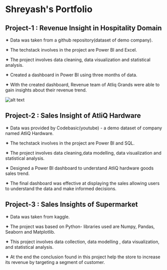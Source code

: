 # Shreyash's Portfolio

## Project-1 : Revenue Insight in Hospitality Domain

✦ Data was taken from a github repository(dataset of demo company).

✦ The techstack involves in the project are Power BI and Excel.

✦ The project involves data cleaning, data visualization and statistical analysis.

✦ Created a dashboard in Power BI using three months of data.

✦ With the created dashboard, Revenue team of Atliq Grands were able to gain insights about their revenue trend.

![alt text]()

## Project-2 : Sales Insight of AtliQ Hardware

✦ Data was provided by Codebasic(youtube) - a demo dataset of company named AtliQ Hardware.

✦ The techstack involves in the project are Power BI and SQL.

✦ The project involves data cleaning,data modelling, data visualization and statistical analysis.

✦ Designed a Power BI dashboard to understand AtliQ hardware goods sales trend.

✦ The final dashboard was effective at displaying the sales allowing users to understand the data and make informed decisions.


## Project-3 : Sales Insights of Supermarket

✦ Data was taken from kaggle.

✦ The project was based on Python- libraries used are Numpy, Pandas, Seaborn and Matplotlib.

✦ This project involves data collection, data modelling , data visualization, and statistical analysis.

✦ At the end the conclusion found in this project help the store to increase its revenue by targeting a segment of customer.


 
